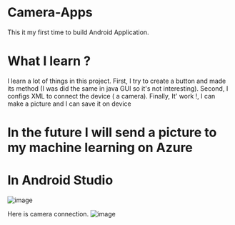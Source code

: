 # Camera-Apps
This it my first time to build Android Application.
# What I learn ?
I learn a lot of things in this project.
First, I try to create a button and made its method (I was did the same in java GUI so it's not interesting).
Second, I configs XML to connect the device ( a camera).
Finally, It' work !, I can make a picture and I can save it on device 
# In the future I will send a picture to my machine learning on Azure
# In Android Studio
![image](https://user-images.githubusercontent.com/48640302/111886054-f4b27780-89fd-11eb-98cf-08ba4283ab65.png)

Here is camera connection.
![image](https://user-images.githubusercontent.com/48640302/111886041-e95f4c00-89fd-11eb-9571-3dbdcfac89bf.png)
